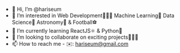- 👋 Hi, I’m @hariseum
- 👀 I’m interested in Web Development🧑🏻‍💻 Machine Learning🤖 Data Science💾 Astronomy🔭 & Football⚽️
- 🌱 I’m currently learning ReactJS⚛️ & Python🐍
- 💞️ I’m looking to collaborate on exciting projects🧑🏻‍💻
- 📫 How to reach me - ✉️: hariseum@gmail.com

<!---
hariseum/hariseum is a ✨ special ✨ repository because its `README.md` (this file) appears on your GitHub profile.
You can click the Preview link to take a look at your changes.
--->
